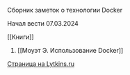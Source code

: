 Сборник заметок о технологии Docker

Начал вести 07.03.2024

[[Книги]]

1. [[Моуэт Э. Использование Docker]]

[Страница на Lytkins.ru](https://lytkins.ru/blog/64-docker.html)